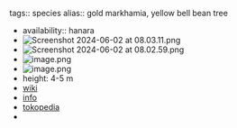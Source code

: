 tags:: species
alias:: gold markhamia, yellow bell bean tree

- availability:: hanara
- ![Screenshot 2024-06-02 at 08.03.11.png](https://peach-geographical-bat-397.mypinata.cloud/ipfs/QmbNsxAZZg6SPnT6y8yBquiKFoMmVBhMhDo5AhKDswUYE3)
- ![Screenshot 2024-06-02 at 08.02.59.png](https://peach-geographical-bat-397.mypinata.cloud/ipfs/Qma2nm29kkur8wPYkn3fMbRJZRyucSZ3JYx1d7zSTkxHa9)
- ![image.png](https://peach-geographical-bat-397.mypinata.cloud/ipfs/QmXGaKuBEfhBdgEMEh4d4iarrk7tuT1CEVNrP5CSWhMcqi)
- ![image.png](https://peach-geographical-bat-397.mypinata.cloud/ipfs/QmZrqRzrbkmuSseuhmp9b5wj6A9wGKpx5KrASg9fpXKe8b)
- height: 4-5 m
- [wiki](https://en.wikipedia.org/wiki/Markhamia_lutea)
- [info](http://www.plantsofasia.com/index/markhamia_lutea/0-847)
- [tokopedia](https://www.tokopedia.com/hanaranurseries/markhamia-lutea-markhamia-pohon-instan-instant-tree?extParam=ivf%3Dfalse%26src%3Dsearch)
-
